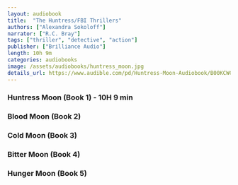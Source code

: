 ```yaml
---
layout: audiobook
title:  "The Huntress/FBI Thrillers"
authors: ["Alexandra Sokoloff"]
narrator: ["R.C. Bray"]
tags: ["thriller", "detective", "action"]
publisher: ["Brilliance Audio"]
length: 10h 9m
categories: audiobooks
image: /assets/audiobooks/huntress_moon.jpg
details_url: https://www.audible.com/pd/Huntress-Moon-Audiobook/B00KCWCZM2
---
```


### Huntress Moon (Book 1) - 10H 9 min

### Blood Moon (Book 2)

### Cold Moon (Book 3)

### Bitter Moon (Book 4)

### Hunger Moon (Book 5)
